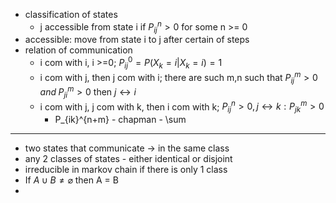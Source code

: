 - classification of states
	- j accessible from state i if $P_{ij}^n >0$ for some n >= 0
- accessible: move from state i to j after certain of steps
- relation of communication
	- i com with i, i >=0; $P_{ij}^0 = P(X_k = i | X_k = i) = 1$
	- i com with j, then j com with i; there are such m,n such that $P_{ij}^m >0\;and\;P_{ji}^m > 0$ then $j \leftrightarrow i$
	- i com with j, j com with k, then i com with k; $P_{ij}^n > 0, j \leftrightarrow k: P^m_{jk} > 0$
		- P_{ik}^{n+m} - chapman - \sum

---
- two states that communicate -> in the same class
- any 2 classes of states - either identical or disjoint
- irreducible in markov chain if there is only 1 class
- If $A \cup B \neq \varnothing$ then A = B
- 